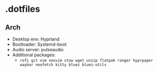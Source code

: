 # .dotfiles

## Arch
- Desktop env: Hyprland
- Bootloader: Systemd-boot
- Audio server: pulseaudio
- Additional packages:
    - ```rofi git vim neovim stow wget unzip flatpak ranger hyprpaper waybar neofetch kitty bluez bluez-utils```

